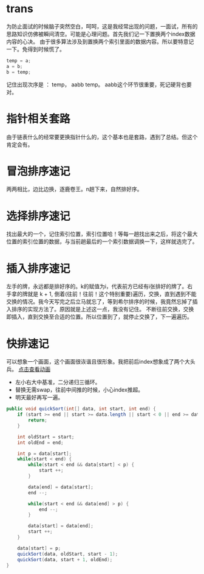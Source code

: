 # trans
为防止面试的时候脑子突然空白，呵呵，这是我经常出现的问题，一面试，所有的思路知识仿佛被瞬间清空。可能是心理问题。首先我们记一下置换两个index数据内容的心决。
由于很多算法涉及到置换两个索引里面的数据内容。所以要特意记一下。免得到时候慌了。

```java
temp = a;
a = b;
b = temp;
```
记住出现次序是 ： temp， aabb temp。  aabb这个环节很重要，死记硬背也要对。

# 指针相关套路
由于链表什么的经常要更换指针什么的，这个基本也是套路，遇到了总结。但这个肯定会有。

# 冒泡排序速记
两两相比，边比边换，逐鹿卷王。n趟下来，自然排好序。

# 选择排序速记
找出最大的一个，记住索引位置，索引位置哈！等每一趟找出来之后，将这个最大位置的索引位置的数据，与当前趟最后的一个索引数据调换一下，这样就选完了。

# 插入排序速记
左手的牌，永远都是排好序的。k的赋值为i，代表前方已经有i张排好的牌了。右手拿的牌就是 k + 1, 倒着(往前！往前！这个特别重要)遍历，交换，直到遇到不能交换的情况。我今天写完之后立马就忘了，等到希尔排序的时候，我竟然忘掉了插入排序的实现方法了。原因就是上述这一点，我没有记住。
不断往前交换，交换即插入，直到交换至合适的位置。所以位置到了，就停止交换了，下一遍遍历。

# 快排速记
可以想象一个画面，这个画面很诙谐且很形象。我把前后index想象成了两个大头兵。
[点击查看动画](https://upload-images.jianshu.io/upload_images/1940317-3bf6002ba2c0b90b?imageMogr2/auto-orient/strip)
- 左小右大中基准，二分递归三循环。
- 替换无需swap，往前中间推的时候，小心index推超。
- 明天最好再写一遍。

```java
public void quickSort(int[] data, int start, int end) {
    if (start >= end || start >= data.length || start < 0 || end >= data.length || end < 0 ) {
        return;
    }

    int oldStart = start;
    int oldEnd = end;

    int p = data[start];
    while(start < end) {
        while(start < end && data[start] < p) {
            start ++;
        }

        data[end] = data[start];
        end --;

        while(start < end && data[end] > p) {
            end --;
        }

        data[start] = data[end];
        start ++;
    }

    data[start] = p;
    quickSort(data, oldStart, start - 1);
    quickSort(data, start + 1, oldEnd);
}
```
